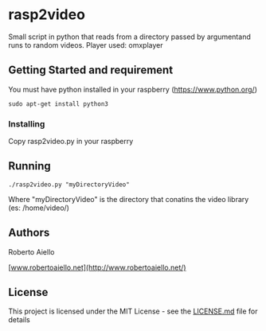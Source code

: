 # rasp2video
Small script in python that reads from a directory passed by argumentand runs to random videos.
Player used: omxplayer

## Getting Started and requirement

You must have python installed in your raspberry (https://www.python.org/)

```
sudo apt-get install python3
```
### Installing

Copy rasp2video.py in your raspberry

## Running

```
./rasp2video.py "myDirectoryVideo"
```
Where "myDirectoryVideo" is the directory that conatins the video library (es: /home/video/)

## Authors

Roberto Aiello

[www.robertoaiello.net](http://www.robertoaiello.net/)

## License

This project is licensed under the MIT License - see the [LICENSE.md](LICENSE.md) file for details



